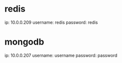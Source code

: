# redis

ip: 10.0.0.209
username: redis
password: redis

# mongodb

ip: 10.0.0.207
username: username
password: password